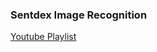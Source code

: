 ### Sentdex Image Recognition

[Youtube Playlist](https://www.youtube.com/playlist?list=PLQVvvaa0QuDffXBfcH9ZJuvctJV3OtB8A)